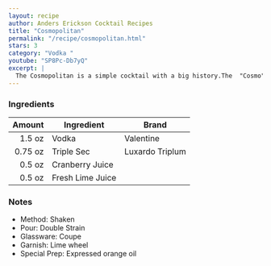 ```yaml
---
layout: recipe
author: Anders Erickson Cocktail Recipes
title: "Cosmopolitan"
permalink: "/recipe/cosmopolitan.html"
stars: 3
category: "Vodka "
youtube: "SP8Pc-Db7yQ"
excerpt: |
  The Cosmopolitan is a simple cocktail with a big history.The  "Cosmo" is known for its vibrant pink color and tart, sweet flavor.
---
```


### Ingredients

|  Amount | Ingredient       | Brand           |
| ------: | ---------------- | --------------- |
|  1.5 oz | Vodka            | Valentine       |
| 0.75 oz | Triple Sec       | Luxardo Triplum |
|  0.5 oz | Cranberry Juice  |
|  0.5 oz | Fresh Lime Juice |

### Notes

- Method: Shaken
- Pour: Double Strain
- Glassware: Coupe
- Garnish: Lime wheel
- Special Prep: Expressed orange oil
